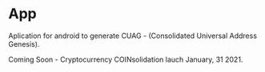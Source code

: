 # App
Aplication for android to generate CUAG - (Consolidated Universal Address Genesis).

Coming Soon - Cryptocurrency COINsolidation lauch January, 31 2021.
